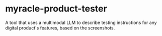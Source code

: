 # myracle-product-tester
A tool that uses a multimodal LLM to describe testing instructions for any digital product's features, based on the screenshots.
